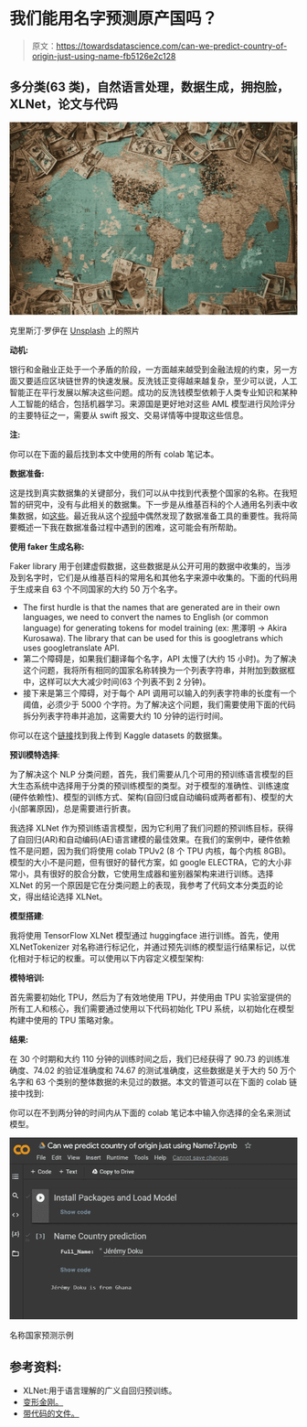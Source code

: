 # 我们能用名字预测原产国吗？

> 原文：<https://towardsdatascience.com/can-we-predict-country-of-origin-just-using-name-fb5126e2c128>

## 多分类(63 类)，自然语言处理，数据生成，拥抱脸，XLNet，论文与代码

![](img/8beb5c72410b165d7fe4ee60c840bdd6.png)

克里斯汀·罗伊在 [Unsplash](https://unsplash.com/photos/ir5MHI6rPg0) 上的照片

**动机:**

银行和金融业正处于一个矛盾的阶段，一方面越来越受到金融法规的约束，另一方面又要适应区块链世界的快速发展。反洗钱正变得越来越复杂，至少可以说，人工智能正在平行发展以解决这些问题。成功的反洗钱模型依赖于人类专业知识和某种人工智能的结合，包括机器学习。来源国是更好地对这些 AML 模型进行风险评分的主要特征之一，需要从 swift 报文、交易详情等中提取这些信息。

**注:**

你可以在下面的最后找到本文中使用的所有 colab 笔记本。

**数据准备:**

这是找到真实数据集的关键部分，我们可以从中找到代表整个国家的名称。在我短暂的研究中，没有与此相关的数据集。下一步是从维基百科的个人通用名列表中收集数据，如[这些](https://en.wikipedia.org/wiki/Chinese_given_name#Common_Chinese_names)。最近我从这个[视频](https://www.youtube.com/watch?v=KvMnpVMp0jk)中偶然发现了数据准备工具的重要性。我将简要概述一下我在数据准备过程中遇到的困难，这可能会有所帮助。

**使用 faker 生成名称:**

Faker library 用于创建虚假数据，这些数据是从公开可用的数据中收集的，当涉及到名字时，它们是从维基百科的常用名和其他名字来源中收集的。下面的代码用于生成来自 63 个不同国家的大约 50 万个名字。

*   The first hurdle is that the names that are generated are in their own languages, we need to convert the names to English (or common language) for generating tokens for model training (ex: 黒澤明 -> Akira Kurosawa). The library that can be used for this is googletrans which uses googletranslate API.
*   第二个障碍是，如果我们翻译每个名字，API 太慢了(大约 15 小时)。为了解决这个问题，我将所有相同的国家名称转换为一个列表字符串，并附加到数据框中，这样可以大大减少时间(63 个列表不到 2 分钟)。
*   接下来是第三个障碍，对于每个 API 调用可以输入的列表字符串的长度有一个阈值，必须少于 5000 个字符。为了解决这个问题，我们需要使用下面的代码拆分列表字符串并追加，这需要大约 10 分钟的运行时间。

你可以在这个[链接](https://www.kaggle.com/amaleshvemula7/name-and-country-of-origin-dataset)找到我上传到 Kaggle datasets 的数据集。

**预训模特选择**:

为了解决这个 NLP 分类问题，首先，我们需要从几个可用的预训练语言模型的巨大生态系统中选择用于分类的预训练模型的类型。对于模型的准确性、训练速度(硬件依赖性)、模型的训练方式、架构(自回归或自动编码或两者都有)、模型的大小(部署原因)，总是需要进行折衷。

我选择 XLNet 作为预训练语言模型，因为它利用了我们问题的预训练目标，获得了自回归(AR)和自动编码(AE)语言建模的最佳效果。在我们的案例中，硬件依赖性不是问题，因为我们将使用 colab TPUv2 (8 个 TPU 内核，每个内核 8GB)。模型的大小不是问题，但有很好的替代方案，如 google ELECTRA，它的大小非常小，具有很好的胶合分数，它使用生成器和鉴别器架构来进行训练。选择 XLNet 的另一个原因是它在分类问题上的表现，我参考了代码文本分类[页](https://paperswithcode.com/task/text-classification)的论文，得出结论选择 XLNet。

**模型搭建**:

我将使用 TensorFlow XLNet 模型通过 huggingface 进行训练。首先，使用 XLNetTokenizer 对名称进行标记化，并通过预先训练的模型运行结果标记，以优化相对于标记的权重。可以使用以下内容定义模型架构:

**模特培训:**

首先需要初始化 TPU，然后为了有效地使用 TPU，并使用由 TPU 实验室提供的所有工人和核心，我们需要通过使用以下代码初始化 TPU 系统，以初始化在模型构建中使用的 TPU 策略对象。

**结果:**

在 30 个时期和大约 110 分钟的训练时间之后，我们已经获得了 90.73 的训练准确度、74.02 的验证准确度和 74.67 的测试准确度，这些数据是关于大约 50 万个名字和 63 个类别的整体数据的未见过的数据。本文的管道可以在下面的 colab 链接中找到:

[](https://colab.research.google.com/drive/1yloybl3-h3JDTyZKdqDBGzHUb7MqcCDw?usp=sharing)  

你可以在不到两分钟的时间内从下面的 colab 笔记本中输入你选择的全名来测试模型。

[](https://colab.research.google.com/drive/1G0dvq1VeGnMSF9uGsIzB04RViZwqMiip?usp=sharing)  ![](img/7f0ade5ede7ad091f3a698eb64be6d9d.png)

名称国家预测示例

## 参考资料:

*   XLNet:用于语言理解的广义自回归预训练。
*   [变形金刚。](https://huggingface.co/docs/transformers/index)
*   [带代码的文件。](https://paperswithcode.com/task/text-classification)